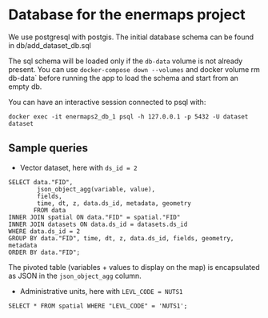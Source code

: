 # Database for the enermaps project

We use postgresql with postgis. The initial database schema 
can be found in db/add_dataset_db.sql

The sql schema will be loaded only if the `db-data` volume is not already present.
You can use `docker-compose down --volumes` and docker volume rm db-data` before running the app to load the schema and start from an empty db.

You can have an interactive session connected to psql with:

```
docker exec -it enermaps2_db_1 psql -h 127.0.0.1 -p 5432 -U dataset dataset
```

## Sample queries

- Vector dataset, here with `ds_id = 2`

```
SELECT data."FID",
		json_object_agg(variable, value),
		fields,
		time, dt, z, data.ds_id, metadata, geometry
       FROM data
INNER JOIN spatial ON data."FID" = spatial."FID"
INNER JOIN datasets ON data.ds_id = datasets.ds_id
WHERE data.ds_id = 2
GROUP BY data."FID", time, dt, z, data.ds_id, fields, geometry, metadata
ORDER BY data."FID";
```
The pivoted table (variables + values to display on the map) is encapsulated as JSON in the `json_object_agg` column.


- Administrative units, here with `LEVL_CODE = NUTS1`

```
SELECT * FROM spatial WHERE "LEVL_CODE" = 'NUTS1';
```
